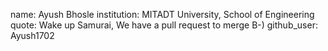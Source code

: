name: Ayush Bhosle
institution: MITADT University, School of Engineering
quote: Wake up Samurai, We have a pull request to merge B-)
github_user: Ayush1702
